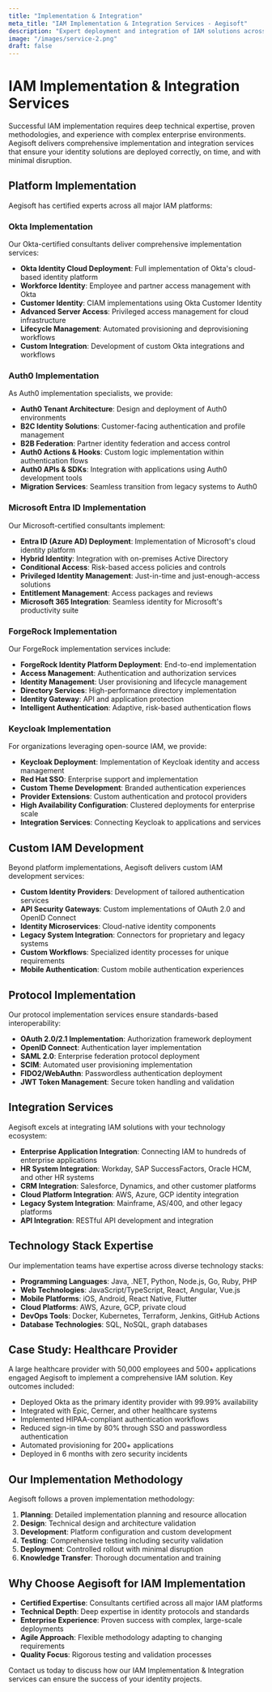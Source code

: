 ```yaml
---
title: "Implementation & Integration"
meta_title: "IAM Implementation & Integration Services - Aegisoft"
description: "Expert deployment and integration of IAM solutions across your technology ecosystem, from leading platforms to custom implementations."
image: "/images/service-2.png"
draft: false
---
```


# IAM Implementation & Integration Services

Successful IAM implementation requires deep technical expertise, proven methodologies, and experience with complex enterprise environments. Aegisoft delivers comprehensive implementation and integration services that ensure your identity solutions are deployed correctly, on time, and with minimal disruption.

## Platform Implementation

Aegisoft has certified experts across all major IAM platforms:

### Okta Implementation

Our Okta-certified consultants deliver comprehensive implementation services:

- **Okta Identity Cloud Deployment**: Full implementation of Okta's cloud-based identity platform
- **Workforce Identity**: Employee and partner access management with Okta
- **Customer Identity**: CIAM implementations using Okta Customer Identity
- **Advanced Server Access**: Privileged access management for cloud infrastructure
- **Lifecycle Management**: Automated provisioning and deprovisioning workflows
- **Custom Integration**: Development of custom Okta integrations and workflows

### Auth0 Implementation

As Auth0 implementation specialists, we provide:

- **Auth0 Tenant Architecture**: Design and deployment of Auth0 environments
- **B2C Identity Solutions**: Customer-facing authentication and profile management
- **B2B Federation**: Partner identity federation and access control
- **Auth0 Actions & Hooks**: Custom logic implementation within authentication flows
- **Auth0 APIs & SDKs**: Integration with applications using Auth0 development tools
- **Migration Services**: Seamless transition from legacy systems to Auth0

### Microsoft Entra ID Implementation

Our Microsoft-certified consultants implement:

- **Entra ID (Azure AD) Deployment**: Implementation of Microsoft's cloud identity platform
- **Hybrid Identity**: Integration with on-premises Active Directory
- **Conditional Access**: Risk-based access policies and controls
- **Privileged Identity Management**: Just-in-time and just-enough-access solutions
- **Entitlement Management**: Access packages and reviews
- **Microsoft 365 Integration**: Seamless identity for Microsoft's productivity suite

### ForgeRock Implementation

Our ForgeRock implementation services include:

- **ForgeRock Identity Platform Deployment**: End-to-end implementation
- **Access Management**: Authentication and authorization services
- **Identity Management**: User provisioning and lifecycle management
- **Directory Services**: High-performance directory implementation
- **Identity Gateway**: API and application protection
- **Intelligent Authentication**: Adaptive, risk-based authentication flows

### Keycloak Implementation

For organizations leveraging open-source IAM, we provide:

- **Keycloak Deployment**: Implementation of Keycloak identity and access management
- **Red Hat SSO**: Enterprise support and implementation
- **Custom Theme Development**: Branded authentication experiences
- **Provider Extensions**: Custom authentication and protocol providers
- **High Availability Configuration**: Clustered deployments for enterprise scale
- **Integration Services**: Connecting Keycloak to applications and services

## Custom IAM Development

Beyond platform implementations, Aegisoft delivers custom IAM development services:

- **Custom Identity Providers**: Development of tailored authentication services
- **API Security Gateways**: Custom implementations of OAuth 2.0 and OpenID Connect
- **Identity Microservices**: Cloud-native identity components
- **Legacy System Integration**: Connectors for proprietary and legacy systems
- **Custom Workflows**: Specialized identity processes for unique requirements
- **Mobile Authentication**: Custom mobile authentication experiences

## Protocol Implementation

Our protocol implementation services ensure standards-based interoperability:

- **OAuth 2.0/2.1 Implementation**: Authorization framework deployment
- **OpenID Connect**: Authentication layer implementation
- **SAML 2.0**: Enterprise federation protocol deployment
- **SCIM**: Automated user provisioning implementation
- **FIDO2/WebAuthn**: Passwordless authentication deployment
- **JWT Token Management**: Secure token handling and validation

## Integration Services

Aegisoft excels at integrating IAM solutions with your technology ecosystem:

- **Enterprise Application Integration**: Connecting IAM to hundreds of enterprise applications
- **HR System Integration**: Workday, SAP SuccessFactors, Oracle HCM, and other HR systems
- **CRM Integration**: Salesforce, Dynamics, and other customer platforms
- **Cloud Platform Integration**: AWS, Azure, GCP identity integration
- **Legacy System Integration**: Mainframe, AS/400, and other legacy platforms
- **API Integration**: RESTful API development and integration

## Technology Stack Expertise

Our implementation teams have expertise across diverse technology stacks:

- **Programming Languages**: Java, .NET, Python, Node.js, Go, Ruby, PHP
- **Web Technologies**: JavaScript/TypeScript, React, Angular, Vue.js
- **Mobile Platforms**: iOS, Android, React Native, Flutter
- **Cloud Platforms**: AWS, Azure, GCP, private cloud
- **DevOps Tools**: Docker, Kubernetes, Terraform, Jenkins, GitHub Actions
- **Database Technologies**: SQL, NoSQL, graph databases

## Case Study: Healthcare Provider

A large healthcare provider with 50,000 employees and 500+ applications engaged Aegisoft to implement a comprehensive IAM solution. Key outcomes included:

- Deployed Okta as the primary identity provider with 99.99% availability
- Integrated with Epic, Cerner, and other healthcare systems
- Implemented HIPAA-compliant authentication workflows
- Reduced sign-in time by 80% through SSO and passwordless authentication
- Automated provisioning for 200+ applications
- Deployed in 6 months with zero security incidents

## Our Implementation Methodology

Aegisoft follows a proven implementation methodology:

1. **Planning**: Detailed implementation planning and resource allocation
2. **Design**: Technical design and architecture validation
3. **Development**: Platform configuration and custom development
4. **Testing**: Comprehensive testing including security validation
5. **Deployment**: Controlled rollout with minimal disruption
6. **Knowledge Transfer**: Thorough documentation and training

## Why Choose Aegisoft for IAM Implementation

- **Certified Expertise**: Consultants certified across all major IAM platforms
- **Technical Depth**: Deep expertise in identity protocols and standards
- **Enterprise Experience**: Proven success with complex, large-scale deployments
- **Agile Approach**: Flexible methodology adapting to changing requirements
- **Quality Focus**: Rigorous testing and validation processes

Contact us today to discuss how our IAM Implementation & Integration services can ensure the success of your identity projects.
